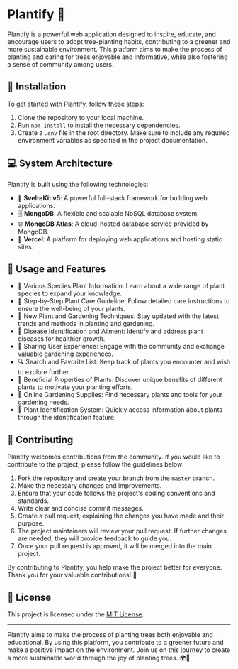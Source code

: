 # Plantify 🌱

Plantify is a powerful web application designed to inspire, educate, and encourage users to adopt tree-planting habits, contributing to a greener and more sustainable environment. This platform aims to make the process of planting and caring for trees enjoyable and informative, while also fostering a sense of community among users.

## 🌿 Installation

To get started with Plantify, follow these steps:

1. Clone the repository to your local machine.
2. Run `npm install` to install the necessary dependencies.
3. Create a `.env` file in the root directory. Make sure to include any required environment variables as specified in the project documentation.

## 💻 System Architecture

Plantify is built using the following technologies:

- 🌿 **SvelteKit v5**: A powerful full-stack framework for building web applications.
- 🗄️ **MongoDB**: A flexible and scalable NoSQL database system.
- 🌐 **MongoDB Atlas**: A cloud-hosted database service provided by MongoDB.
- 🚀 **Vercel**: A platform for deploying web applications and hosting static sites.


## 🌳 Usage and Features

- 🌿 Various Species Plant Information: Learn about a wide range of plant species to expand your knowledge.
- 📖 Step-by-Step Plant Care Guideline: Follow detailed care instructions to ensure the well-being of your plants.
- 🌱 New Plant and Gardening Techniques: Stay updated with the latest trends and methods in planting and gardening.
- 🦠 Disease Identification and Ailment: Identify and address plant diseases for healthier growth.
- 🤝 Sharing User Experience: Engage with the community and exchange valuable gardening experiences.
- 🔍 Search and Favorite List: Keep track of plants you encounter and wish to explore further.
- 🌟 Beneficial Properties of Plants: Discover unique benefits of different plants to motivate your planting efforts.
- 🌿 Online Gardening Supplies: Find necessary plants and tools for your gardening needs.
- 🌼 Plant Identification System: Quickly access information about plants through the identification feature.

## 🤝 Contributing

Plantify welcomes contributions from the community. If you would like to contribute to the project, please follow the guidelines below:

1. Fork the repository and create your branch from the `master` branch.
2. Make the necessary changes and improvements.
3. Ensure that your code follows the project's coding conventions and standards.
4. Write clear and concise commit messages.
5. Create a pull request, explaining the changes you have made and their purpose.
6. The project maintainers will review your pull request. If further changes are needed, they will provide feedback to guide you.
7. Once your pull request is approved, it will be merged into the main project.

By contributing to Plantify, you help make the project better for everyone. Thank you for your valuable contributions! 🙌

## 📝 License

This project is licensed under the [MIT License](https://opensource.org/licenses/MIT).

---

Plantify aims to make the process of planting trees both enjoyable and educational. By using this platform, you contribute to a greener future and make a positive impact on the environment. Join us on this journey to create a more sustainable world through the joy of planting trees. 🌍🌳
